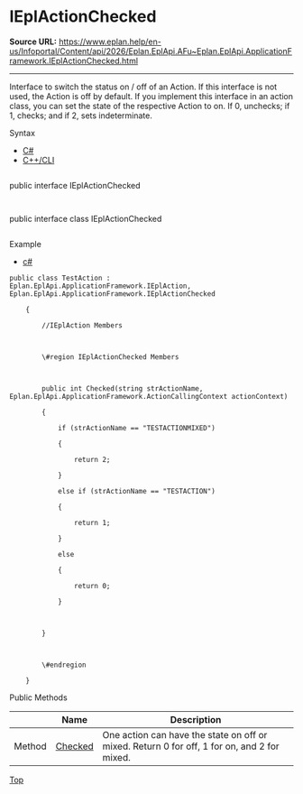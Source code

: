 # IEplActionChecked

**Source URL:** https://www.eplan.help/en-us/Infoportal/Content/api/2026/Eplan.EplApi.AFu~Eplan.EplApi.ApplicationFramework.IEplActionChecked.html

---

Interface to switch the status on / off of an Action. If this interface is not used, the Action is off by default. If you implement this interface in an action class, you can set the state of the respective Action to on. If 0, unchecks; if 1, checks; and if 2, sets indeterminate.

Syntax

- [C#](#i-syntax-CS)
- [C++/CLI](#i-syntax-CPP2005)

```
```
public interface IEplActionChecked
```
```

```
```
public interface class IEplActionChecked
```
```

Example

- [c#](#i-tab-content-5e2ea7d3-f8d7-4514-9a1f-2e8f6bb9c13f)

```
public class TestAction : Eplan.EplApi.ApplicationFramework.IEplAction, Eplan.EplApi.ApplicationFramework.IEplActionChecked

    {

        //IEplAction Members



        \#region IEplActionChecked Members



        public int Checked(string strActionName, Eplan.EplApi.ApplicationFramework.ActionCallingContext actionContext)

        {

            if (strActionName == "TESTACTIONMIXED")

            {

                return 2;

            } 

			else if (strActionName == "TESTACTION")

            {

                return 1;

            }

            else 

            {

                return 0;

            }



        }



        \#endregion

    }
```





Public Methods

|  | Name | Description |
| --- | --- | --- |
| Method | [Checked](Eplan.EplApi.AFu~Eplan.EplApi.ApplicationFramework.IEplActionChecked~Checked.html) | One action can have the state on off or mixed. Return 0 for off, 1 for on, and 2 for mixed. |

[Top](#top)
